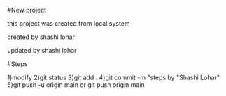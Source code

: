 #New project

this project was created from local system

created by shashi lohar


updated by shashi lohar

#Steps

1)modify
2)git status
3)git add .
4)git commit -m "steps by "Shashi Lohar"
5)git push -u origin main   or git push origin main
